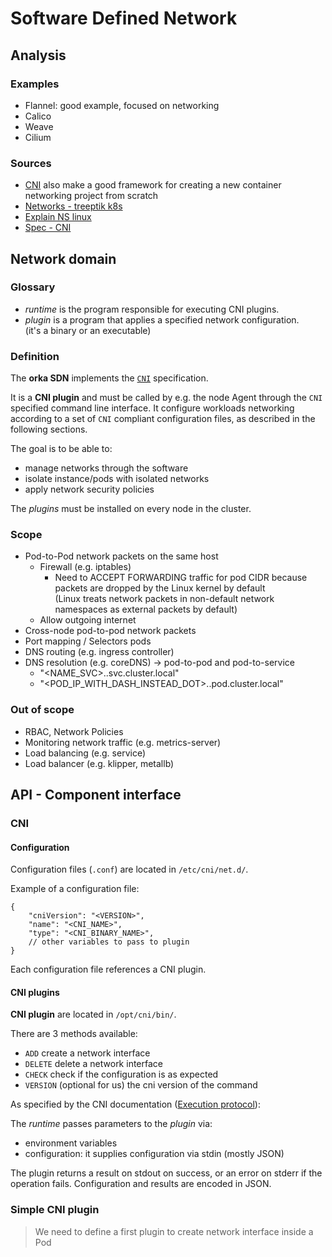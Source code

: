 # Software Defined Network

## Analysis

### Examples

- Flannel: good example, focused on networking
- Calico
- Weave
- Cilium

### Sources

- [CNI](https://github.com/containernetworking/cni) also make a good framework for creating a new container networking project from scratch
- [Networks - treeptik k8s](https://treeptik.gitbook.io/k8s/fundamentals/)
- [Explain NS linux](https://www.youtube.com/watch?v=j_UUnlVC2Ss)
- [Spec - CNI](https://www.cni.dev/docs/spec/)

## Network domain

### Glossary

- *runtime* is the program responsible for executing CNI plugins.
- *plugin* is a program that applies a specified network configuration.  
  (it's a binary or an executable)

### Definition

The **orka SDN** implements the [`CNI`](https://www.cni.dev/docs/spec/) specification.

It is a **CNI plugin** and must be called by e.g. the node Agent through the `CNI` specified
command line interface. It configure workloads networking according to a set of `CNI`
compliant configuration files, as described in the following sections.

The goal is to be able to:

- manage networks through the software
- isolate instance/pods with isolated networks
- apply network security policies

The *plugins* must be installed on every node in the cluster.

### Scope

- Pod-to-Pod network packets on the same host
	- Firewall (e.g. iptables)
		- Need to ACCEPT FORWARDING traffic for pod CIDR because packets are dropped by the Linux kernel by default  
		  (Linux treats network packets in non-default network namespaces as external packets by default)
	- Allow outgoing internet
- Cross-node pod-to-pod network packets
- Port mapping / Selectors pods
- DNS routing (e.g. ingress controller)
- DNS resolution (e.g. coreDNS) -> pod-to-pod and pod-to-service
	- "<NAME_SVC>.<NAMESPACE>.svc.cluster.local"
	- "<POD_IP_WITH_DASH_INSTEAD_DOT>.<NAMESPACE>.pod.cluster.local"

### Out of scope

- RBAC, Network Policies
- Monitoring network traffic (e.g. metrics-server)
- Load balancing (e.g. service)
- Load balancer (e.g. klipper, metallb)

## API - Component interface

### CNI

#### Configuration

Configuration files (`.conf`) are located in `/etc/cni/net.d/`.

Example of a configuration file:

```
{
    "cniVersion": "<VERSION>",
    "name": "<CNI_NAME>",
    "type": "<CNI_BINARY_NAME>",
    // other variables to pass to plugin
}
```

Each configuration file references a CNI plugin.

#### CNI plugins

**CNI plugin** are located in `/opt/cni/bin/`.

There are 3 methods available:

- `ADD` create a network interface
- `DELETE` delete a network interface
- `CHECK` check if the configuration is as expected
- `VERSION` (optional for us) the cni version of the command

As specified by the CNI
documentation ([Execution protocol](https://www.cni.dev/docs/spec/#section-2-execution-protocol)):

The *runtime* passes parameters to the *plugin* via:

- environment variables
- configuration: it supplies configuration via stdin (mostly JSON)

The plugin returns a result on stdout on success, or an error on stderr if the operation fails.
Configuration and results are encoded in JSON.

### Simple CNI plugin

> We need to define a first plugin to create network interface inside a Pod

